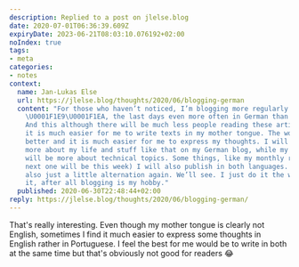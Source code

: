 ```yaml
---
description: Replied to a post on jlelse.blog
date: 2020-07-01T06:36:39.609Z
expiryDate: 2023-06-21T08:03:10.076192+02:00
noIndex: true
tags:
- meta
categories:
- notes
context:
  name: Jan-Lukas Else
  url: https://jlelse.blog/thoughts/2020/06/blogging-german
  content: "For those who haven’t noticed, I’m blogging more regularly in German again
    \U0001F1E9\U0001F1EA, the last days even more often in German than in English.
    And this although there will be much less people reading these articles. Somehow
    it is much easier for me to write texts in my mother tongue. The words flow much
    better and it is much easier for me to express my thoughts. I will probably write
    more about my life and stuff like that on my German blog, while my English blog
    will be more about technical topics. Some things, like my monthly reviews (the
    next one will be this week) I will also publish in both languages. Maybe it’s
    also just a little alternation again. We’ll see. I just do it the way I enjoy
    it, after all blogging is my hobby."
  published: 2020-06-30T22:48:44+02:00
reply: https://jlelse.blog/thoughts/2020/06/blogging-german/
---
```


That's really interesting. Even though my mother tongue is clearly not English, sometimes I find it much easier to express some thoughts in English rather in Portuguese. I feel the best for me would be to write in both at the same time but that's obviously not good for readers 😂
